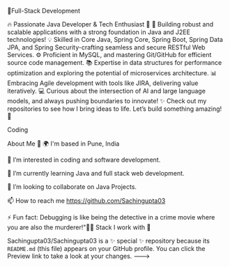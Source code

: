 
🚀Full-Stack Development

🔥 Passionate Java Developer & Tech Enthusiast 🌟 🚀 Building robust and scalable applications with a strong foundation in Java and J2EE technologies! 💡 Skilled in Core Java, Spring Core, Spring Boot, Spring Data JPA, and Spring Security-crafting seamless and secure RESTful Web Services. ⚙️ Proficient in MySQL, and mastering Git/GitHub for efficient source code management. 📚 Expertise in data structures for performance optimization and exploring the potential of microservices architecture. 📊 Embracing Agile development with tools like JIRA, delivering value iteratively. 💻 Curious about the intersection of AI and large language models, and always pushing boundaries to innovate! ✨ Check out my repositories to see how I bring ideas to life. Let’s build something amazing! 🌟

Coding

About Me 👋
🌍 I'm based in Pune, India

👀 I’m interested in coding and software development.

🌱 I’m currently learning Java and full stack web development.

💞️ I’m looking to collaborate on Java Projects.

📫 How to reach me https://github.com/Sachingupta03

⚡ Fun fact: Debugging is like being the detective in a crime movie where you are also the murderer!"🕵️‍♂️
Stack I work with 🤖


Sachingupta03/Sachingupta03 is a ✨ special ✨ repository because its `README.md` (this file) appears on your GitHub profile.
You can click the Preview link to take a look at your changes.
--->
